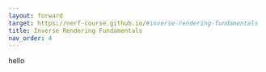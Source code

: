 ```yaml
---
layout: forward
target: https://nerf-course.github.io/#inverse-rendering-fundamentals
title: Inverse Rendering Fundamentals
nav_order: 4
---
```

hello
